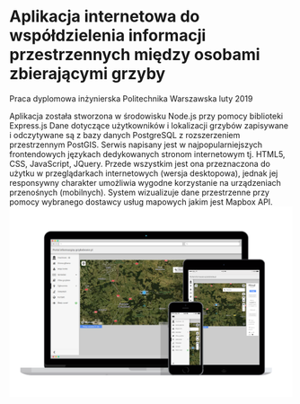 # Aplikacja internetowa do współdzielenia informacji przestrzennych między osobami zbierającymi grzyby

Praca dyplomowa inżynierska
Politechnika Warszawska
luty 2019

Aplikacja została stworzona w środowisku Node.js przy pomocy biblioteki Express.js Dane dotyczące użytkowników i lokalizacji grzybów zapisywane i odczytywane są z bazy danych PostgreSQL z rozszerzeniem przestrzennym PostGIS. Serwis napisany jest w najpopularniejszych frontendowych językach dedykowanych stronom internetowym tj. HTML5, CSS, JavaScript, JQuery. Przede wszystkim jest ona przeznaczona do użytku w przeglądarkach internetowych (wersja desktopowa), jednak jej responsywny charakter umożliwia wygodne korzystanie na urządzeniach przenośnych (mobilnych). System wizualizuje dane przestrzenne przy pomocy wybranego dostawcy usług mapowych jakim jest Mapbox API.
![alt text](https://github.com/michalpietruszka/Aplikacja-internetowa-do-wsp-dzielenia-informacji-przestrzennych-mi-dzy-osobami-zbieraj-cymi-grzyby/blob/master/7.png)
